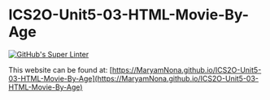 # ICS2O-Unit5-03-HTML-Movie-By-Age

[![GitHub's Super Linter](https://github.com/MaryamNona/ICS2O-Unit5-03-HTML-Movie-By-Age/workflows/GitHub's%20Super%20Linter/badge.svg)](https://github.com/MaryamNona/ICS2O-Unit5-03-HTML-Movie-By-Age/actions)

This website can be found at: [https://MaryamNona.github.io/ICS2O-Unit5-03-HTML-Movie-By-Age](https://MaryamNona.github.io/ICS2O-Unit5-03-HTML-Movie-By-Age)
